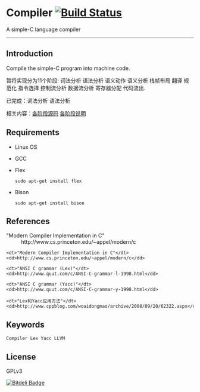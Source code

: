 # Compiler [![Build Status](https://travis-ci.org/DIYgod/Compiler.svg?branch=master)](https://travis-ci.org/DIYgod/Compiler)

A simple-C language compiler

---

## Introduction

Compile the simple-C program into machine code.

暂将实现分为11个阶段: 词法分析 语法分析 语义动作 语义分析 栈帧布局 翻译 规范化 指令选择 控制流分析 数据流分析 寄存器分配 代码流出.

已完成：词法分析 语法分析

相关内容：[各阶段源码](http://www.anotherhome.net/file/compiler/) [各阶段说明](http://www.anotherhome.net/1751)

## Requirements

+ Linux OS

+ GCC

+ Flex

    ```
    sudo apt-get install flex
    ```

+ Bison

    ```
    sudo apt-get install bison
    ```



## References

<dl>
    <dt>"Modern Compiler Implementation in C"</dt>
    <dd>http://www.cs.princeton.edu/~appel/modern/c</dd>
    
    <dt>"Modern Compiler Implementation in C"</dt>
    <dd>http://www.cs.princeton.edu/~appel/modern/c</dd>
    
    <dt>"ANSI C grammar (Lex)"</dt>
    <dd>http://www.quut.com/c/ANSI-C-grammar-l-1998.html</dd>
    
    <dt>"ANSI C grammar (Yacc)"</dt>
    <dd>http://www.quut.com/c/ANSI-C-grammar-y-1998.html</dd>
    
    <dt>"Lex和Yacc应用方法"</dt>
    <dd>http://www.cppblog.com/woaidongmao/archive/2008/09/20/62322.aspx</dd>
</dl>


## Keywords

```
Compiler Lex Yacc LLVM
```

## License

GPLv3


[![Bitdeli Badge](https://d2weczhvl823v0.cloudfront.net/DIYgod/compiler/trend.png)](https://bitdeli.com/free "Bitdeli Badge")

